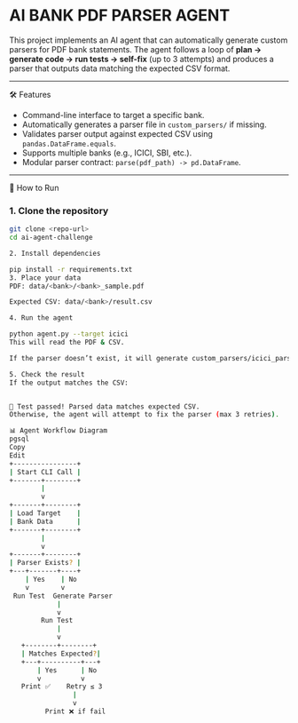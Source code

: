 # AI BANK PDF PARSER AGENT


This project implements an AI agent that can automatically generate custom parsers for PDF bank statements. The agent follows a loop of **plan → generate code → run tests → self-fix** (up to 3 attempts) and produces a parser that outputs data matching the expected CSV format.

---

🛠 Features
- Command-line interface to target a specific bank.
- Automatically generates a parser file in `custom_parsers/` if missing.
- Validates parser output against expected CSV using `pandas.DataFrame.equals`.
- Supports multiple banks (e.g., ICICI, SBI, etc.).
- Modular parser contract: `parse(pdf_path) -> pd.DataFrame`.

---

🚀 How to Run

### **1. Clone the repository**
```bash
git clone <repo-url>
cd ai-agent-challenge

2. Install dependencies

pip install -r requirements.txt
3. Place your data
PDF: data/<bank>/<bank>_sample.pdf

Expected CSV: data/<bank>/result.csv

4. Run the agent

python agent.py --target icici
This will read the PDF & CSV.

If the parser doesn’t exist, it will generate custom_parsers/icici_parser.py.

5. Check the result
If the output matches the CSV:


🎉 Test passed! Parsed data matches expected CSV.
Otherwise, the agent will attempt to fix the parser (max 3 retries).

📊 Agent Workflow Diagram
pgsql
Copy
Edit
+----------------+
| Start CLI Call |
+-------+--------+
        |
        v
+-------+--------+
| Load Target    |
| Bank Data      |
+-------+--------+
        |
        v
+-------+--------+
| Parser Exists? |
+---+-------+----+
    | Yes    | No
    v        v
 Run Test  Generate Parser
            |
            v
        Run Test
            |
            v
   +--------+--------+
   | Matches Expected?|
   +---+----------+---+
       | Yes      | No
       v          v
   Print ✅    Retry ≤ 3
                |
                v
         Print ❌ if fail
